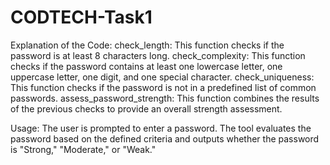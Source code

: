 # CODTECH-Task1






Explanation of the Code:
check_length: This function checks if the password is at least 8 characters long.
check_complexity: This function checks if the password contains at least one lowercase letter, one uppercase letter, one digit, and one special character.
check_uniqueness: This function checks if the password is not in a predefined list of common passwords.
assess_password_strength: This function combines the results of the previous checks to provide an overall strength assessment.

Usage:
The user is prompted to enter a password.
The tool evaluates the password based on the defined criteria and outputs whether the password is "Strong," "Moderate," or "Weak."
